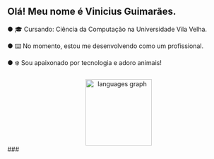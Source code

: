 <h2 align="left">Olá! Meu nome é Vinicius Guimarães.</h2>

<p align="left"> ● 🎓 Cursando: Ciência da Computação na Universidade Vila Velha.</p>
<p align="left"> ● ⌨️ No momento, estou me desenvolvendo como um profissional. </p>
<p align="left"> ● ❄️ Sou apaixonado por tecnologia e adoro animais!</p>

###
<div align="center">
  <img src="https://github-readme-stats.vercel.app/api/top-langs?username=vcoutinho8&locale=en&hide_title=false&layout=compact&card_width=320&langs_count=5&theme=tokyonight&hide_border=false&order=2" height="150" alt="languages graph"  />
</div>
###


